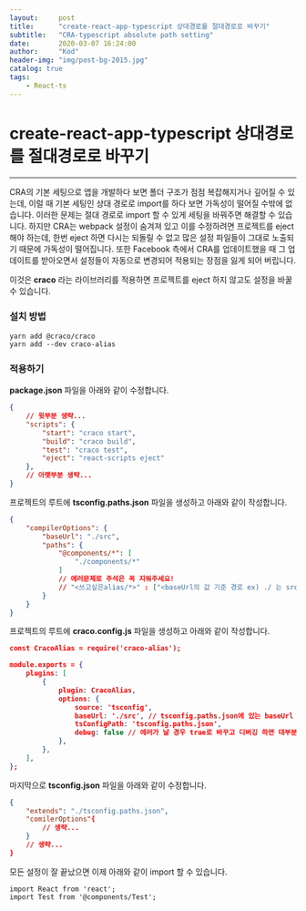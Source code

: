 ```yaml
---
layout:     post
title:      "create-react-app-typescript 상대경로를 절대경로로 바꾸기"
subtitle:   "CRA-typescript absolute path setting"
date:       2020-03-07 16:24:00
author:     "Kod"
header-img: "img/post-bg-2015.jpg"
catalog: true
tags:
    - React-ts
---
```

# create-react-app-typescript 상대경로를 절대경로로 바꾸기

---

CRA의 기본 세팅으로 앱을 개발하다 보면 폴더 구조가 점점 복잡해지거나 깊어질 수 있는데, 이럴 때 기본 세팅인 상대 경로로 import를 하다 보면 가독성이 떨어질 수밖에 없습니다. 이러한 문제는 절대 경로로 import 할 수 있게 세팅을 바꿔주면 해결할 수 있습니다. 하지만 CRA는 webpack 설정이 숨겨져 있고 이를 수정하려면 프로젝트를 eject 해야 하는데, 한번 eject 하면 다시는 되돌릴 수 없고 많은 설정 파일들이 그대로 노출되기 때문에 가독성이 떨어집니다. 또한 Facebook 측에서 CRA를 업데이트했을 때 그 업데이트를 받아오면서 설정들이 자동으로 변경되어 적용되는 장점을 잃게 되어 버립니다.

이것은 **craco** 라는 라이브러리를 적용하면 프로젝트를 eject 하지 않고도 설정을 바꿀 수 있습니다.

### 설치 방법

```shell
yarn add @craco/craco
yarn add --dev craco-alias
```

### 적용하기

**package.json** 파일을 아래와 같이 수정합니다.

```json
{
	// 윗부분 생략...
	"scripts": {
		"start": "craco start",
		"build": "craco build",
		"test": "craco test",
		"eject": "react-scripts eject"
	},
    // 아랫부분 생략...
}
```

프로젝트의 루트에 **tsconfig.paths.json** 파일을 생성하고 아래와 같이 작성합니다.

```json
{
	"compilerOptions": {
		"baseUrl": "./src",
		"paths": {
			"@components/*": [
                "./components/*"
            ]
            // 에러문제로 주석은 꼭 지워주세요!
            // "<쓰고싶은alias/*>" : ["<baseUrl의 값 기준 경로 ex) ./ 는 src를 의미>"]
		}
	}
}
```

프로젝트의 루트에 **craco.config.js** 파일을 생성하고 아래와 같이 작성합니다.

```json
const CracoAlias = require('craco-alias');

module.exports = {
	plugins: [
		{
			plugin: CracoAlias,
			options: {
				source: 'tsconfig',
 				baseUrl: './src', // tsconfig.paths.json에 있는 baseUrl 경로값과 맞춰줍니다.
				tsConfigPath: 'tsconfig.paths.json',
                debug: false // 에러가 날 경우 true로 바꾸고 디버깅 하면 대부분의의 문제해결!
			},
		},
	],
};
```

마지막으로 **tsconfig.json** 파일을 아래와 같이 수정합니다.

```json
{
    "extends": "./tsconfig.paths.json",
    "comilerOptions"{
    	// 생략...
	}
	// 생략...
}
```

모든 설정이 잘 끝났으면 이제 아래와 같이 import 할 수 있습니다.

```react
import React from 'react';
import Test from '@components/Test';
```

